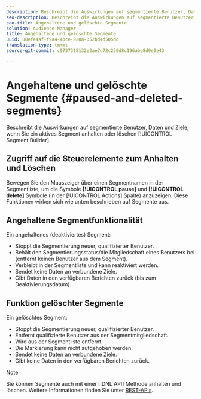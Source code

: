 ```yaml
---
description: Beschreibt die Auswirkungen auf segmentierte Benutzer, Daten und Ziele, wenn Sie ein aktives Segment mit dem Segmentaufbau anhalten oder löschen.
seo-description: Beschreibt die Auswirkungen auf segmentierte Benutzer, Daten und Ziele, wenn Sie ein aktives Segment mit dem Segmentaufbau anhalten oder löschen.
seo-title: Angehaltene und gelöschte Segmente
solution: Audience Manager
title: Angehaltene und gelöschte Segmente
uuid: 88efe4af-f9a4-4bce-920a-352bd4d505dd
translation-type: tm+mt
source-git-commit: c9737315132e2ae7d72c250d8c196abe8d9e0e43

---
```



# Angehaltene und gelöschte Segmente {#paused-and-deleted-segments}

Beschreibt die Auswirkungen auf segmentierte Benutzer, Daten und Ziele, wenn Sie ein aktives Segment anhalten oder löschen [!UICONTROL Segment Builder].

## Zugriff auf die Steuerelemente zum Anhalten und Löschen

Bewegen Sie den Mauszeiger über einen Segmentnamen in der Segmentliste, um die Symbole **[!UICONTROL pause]** und **[!UICONTROL delete]** Symbole (in der [!UICONTROL Actions] Spalte) anzuzeigen. Diese Funktionen wirken sich wie unten beschrieben auf Segmente aus.

## Angehaltene Segmentfunktionalität

Ein angehaltenes (deaktiviertes) Segment:

* Stoppt die Segmentierung neuer, qualifizierter Benutzer.
* Behält den Segmentierungsstatus/die Mitgliedschaft eines Benutzers bei (entfernt keinen Benutzer aus dem Segment).
* Verbleibt in der Segmentliste und kann reaktiviert werden.
* Sendet keine Daten an verbundene Ziele.
* Gibt Daten in den verfügbaren Berichten zurück (bis zum Deaktivierungsdatum).

## Funktion gelöschter Segmente

Ein gelöschtes Segment:

* Stoppt die Segmentierung neuer, qualifizierter Benutzer.
* Entfernt qualifizierte Benutzer aus der Segmentmitgliedschaft.
* Wird aus der Segmentliste entfernt.
* Die Markierung kann nicht aufgehoben werden.
* Sendet keine Daten an verbundene Ziele.
* Gibt keine Daten in den verfügbaren Berichten zurück.

>[!NOTE]
>
>Sie können Segmente auch mit einer [!DNL API] Methode anhalten und löschen. Weitere Informationen finden Sie unter [REST-APIs](../../api/rest-api-main/rest-api-main.md).
